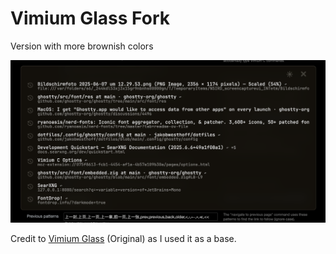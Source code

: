 # Vimium Glass Fork
Version with more brownish colors

![image](Bildschirmfoto%202025-06-07%20um%2012.30.18.png)

Credit to [Vimium Glass](https://github.com/DamnStraight/vimium-glass) (Original) as I used it as a base.

